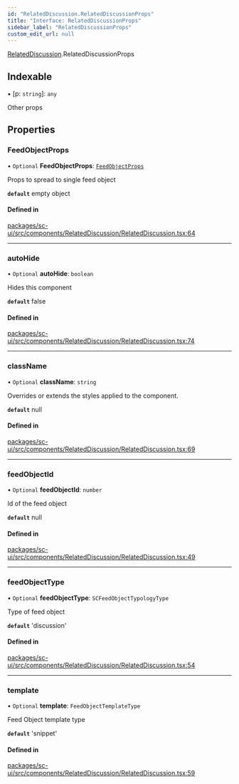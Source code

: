 ```yaml
---
id: "RelatedDiscussion.RelatedDiscussionProps"
title: "Interface: RelatedDiscussionProps"
sidebar_label: "RelatedDiscussionProps"
custom_edit_url: null
---
```


[RelatedDiscussion](../modules/RelatedDiscussion).RelatedDiscussionProps

## Indexable

▪ [p: `string`]: `any`

Other props

## Properties

### FeedObjectProps

• `Optional` **FeedObjectProps**: [`FeedObjectProps`](FeedObject.FeedObjectProps)

Props to spread to single feed object

**`default`** empty object

#### Defined in

[packages/sc-ui/src/components/RelatedDiscussion/RelatedDiscussion.tsx:64](https://github.com/selfcommunity/community-ui/blob/7897031/packages/sc-ui/src/components/RelatedDiscussion/RelatedDiscussion.tsx#L64)

___

### autoHide

• `Optional` **autoHide**: `boolean`

Hides this component

**`default`** false

#### Defined in

[packages/sc-ui/src/components/RelatedDiscussion/RelatedDiscussion.tsx:74](https://github.com/selfcommunity/community-ui/blob/7897031/packages/sc-ui/src/components/RelatedDiscussion/RelatedDiscussion.tsx#L74)

___

### className

• `Optional` **className**: `string`

Overrides or extends the styles applied to the component.

**`default`** null

#### Defined in

[packages/sc-ui/src/components/RelatedDiscussion/RelatedDiscussion.tsx:69](https://github.com/selfcommunity/community-ui/blob/7897031/packages/sc-ui/src/components/RelatedDiscussion/RelatedDiscussion.tsx#L69)

___

### feedObjectId

• `Optional` **feedObjectId**: `number`

Id of the feed object

**`default`** null

#### Defined in

[packages/sc-ui/src/components/RelatedDiscussion/RelatedDiscussion.tsx:49](https://github.com/selfcommunity/community-ui/blob/7897031/packages/sc-ui/src/components/RelatedDiscussion/RelatedDiscussion.tsx#L49)

___

### feedObjectType

• `Optional` **feedObjectType**: `SCFeedObjectTypologyType`

Type of  feed object

**`default`** 'discussion'

#### Defined in

[packages/sc-ui/src/components/RelatedDiscussion/RelatedDiscussion.tsx:54](https://github.com/selfcommunity/community-ui/blob/7897031/packages/sc-ui/src/components/RelatedDiscussion/RelatedDiscussion.tsx#L54)

___

### template

• `Optional` **template**: `FeedObjectTemplateType`

Feed Object template type

**`default`** 'snippet'

#### Defined in

[packages/sc-ui/src/components/RelatedDiscussion/RelatedDiscussion.tsx:59](https://github.com/selfcommunity/community-ui/blob/7897031/packages/sc-ui/src/components/RelatedDiscussion/RelatedDiscussion.tsx#L59)
